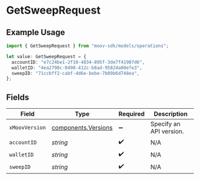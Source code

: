 # GetSweepRequest

## Example Usage

```typescript
import { GetSweepRequest } from "moov-sdk/models/operations";

let value: GetSweepRequest = {
  accountID: "e7c24be1-2f10-4834-895f-3de7f41907d6",
  walletID: "4ea2798c-0498-412c-b8ad-95824a00efe3",
  sweepID: "71ccbff2-cabf-4d6e-bebe-7b09b6d748ea",
};
```

## Fields

| Field                                                      | Type                                                       | Required                                                   | Description                                                |
| ---------------------------------------------------------- | ---------------------------------------------------------- | ---------------------------------------------------------- | ---------------------------------------------------------- |
| `xMoovVersion`                                             | [components.Versions](../../models/components/versions.md) | :heavy_minus_sign:                                         | Specify an API version.                                    |
| `accountID`                                                | *string*                                                   | :heavy_check_mark:                                         | N/A                                                        |
| `walletID`                                                 | *string*                                                   | :heavy_check_mark:                                         | N/A                                                        |
| `sweepID`                                                  | *string*                                                   | :heavy_check_mark:                                         | N/A                                                        |